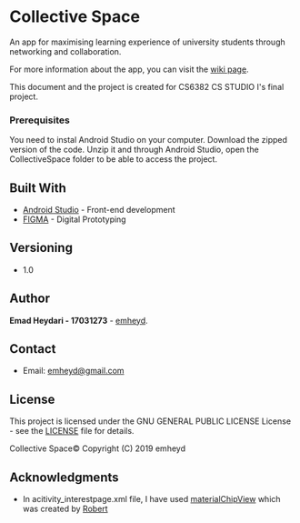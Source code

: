 
# Collective Space

An app for maximising learning experience of university students through networking and collaboration. 

For more information about the app, you can visit the [wiki page](https://github.com/emheyd/CollectiveSpace/wiki).

This document and the project is created for CS6382 CS STUDIO I's final project. 

### Prerequisites

You need to instal Android Studio on your computer. 
Download the zipped version of the code.
Unzip it and through Android Studio, open the CollectiveSpace folder to be able to access the project.  

## Built With

* [Android Studio](https://developer.android.com/studio) - Front-end development
* [FIGMA](https://www.figma.com/files) - Digital Prototyping

## Versioning

* 1.0

## Author

**Emad Heydari - 17031273** - [emheyd](https://github.com/emheyd). 

## Contact
 
* Email: emheyd@gmail.com

## License

This project is licensed under the GNU GENERAL PUBLIC LICENSE License - see the [LICENSE](https://github.com/emheyd/CollectiveSpace/blob/master/LICENSE) file for details. 

Collective Space©  Copyright (C) 2019 emheyd

## Acknowledgments

* In acitivity_interestpage.xml file, I have used [materialChipView](https://github.com/robertlevonyan/materialChipView) which was created by [Robert](https://github.com/robertlevonyan)


